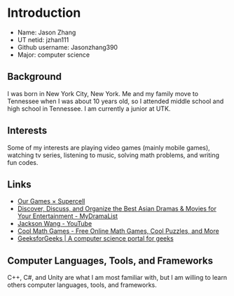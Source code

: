 # Introduction

 - Name: Jason Zhang
 - UT netid: jzhan111
 - Github username: Jasonzhang390
 - Major: computer science

## Background

I was born in New York City, New York. Me and my family move to Tennessee when I was about 10 years old, so I attended middle school and high school in Tennessee. I am currently a junior at UTK.

## Interests

Some of my interests are playing video games (mainly mobile games), watching tv series, listening to music, solving math problems, and writing fun codes.

## Links

 - [Our Games × Supercell](https://supercell.com/en/games/)
 - [Discover, Discuss, and Organize the Best Asian Dramas & Movies for Your Entertainment - MyDramaList](https://mydramalist.com/)
 - [Jackson Wang - YouTube](https://www.youtube.com/channel/UCJS0K01yC8BmQtSuRdqqo3w)
 - [Cool Math Games - Free Online Math Games, Cool Puzzles, and More](https://www.coolmathgames.com/)
 - [GeeksforGeeks | A computer science portal for geeks](https://www.geeksforgeeks.org/)

## Computer Languages, Tools, and Frameworks

 C++, C#, and Unity are what I am most familiar with, but I am willing to learn others computer languages, tools, and frameworks.
